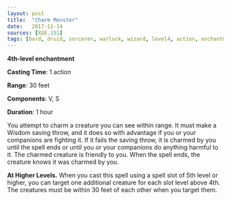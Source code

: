 ```yaml
---
layout: post
title:  "Charm Monster"
date:   2017-11-14
sources: [XGE.151]
tags: [bard, druid, sorcerer, warlock, wizard, level4, action, enchantment]
---
```


**4th-level enchantment**

**Casting Time**: 1 action

**Range**: 30 feet

**Components**: V, S

**Duration**: 1 hour

You attempt to charm a creature you can see within range. It must make a Wisdom saving throw, and it does so with advantage if you or your companions are fighting it. If it fails the saving throw, it is charmed by you until the spell ends or until you or your companions do anything harmful to it. The charmed creature is friendly to you. When the spell ends, the creature knows it was charmed by you. 

**At Higher Levels.** When you cast this spell using a spell slot of 5th level or higher, you can target one additional creature for each slot level above 4th. The creatures must be within 30 feet of each other when you target them.
